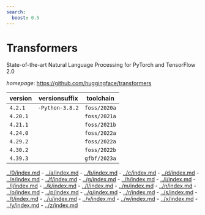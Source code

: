 ```yaml
---
search:
  boost: 0.5
---
```

# Transformers

State-of-the-art Natural Language Processing for PyTorch and TensorFlow 2.0

*homepage*: <https://github.com/huggingface/transformers>

version | versionsuffix | toolchain
--------|---------------|----------
``4.2.1`` | ``-Python-3.8.2`` | ``foss/2020a``
``4.20.1`` |  | ``foss/2021a``
``4.21.1`` |  | ``foss/2021b``
``4.24.0`` |  | ``foss/2022a``
``4.29.2`` |  | ``foss/2022a``
``4.30.2`` |  | ``foss/2022b``
``4.39.3`` |  | ``gfbf/2023a``

[../0/index.md](0) - [../a/index.md](a) - [../b/index.md](b) - [../c/index.md](c) - [../d/index.md](d) - [../e/index.md](e) - [../f/index.md](f) - [../g/index.md](g) - [../h/index.md](h) - [../i/index.md](i) - [../j/index.md](j) - [../k/index.md](k) - [../l/index.md](l) - [../m/index.md](m) - [../n/index.md](n) - [../o/index.md](o) - [../p/index.md](p) - [../q/index.md](q) - [../r/index.md](r) - [../s/index.md](s) - [../t/index.md](t) - [../u/index.md](u) - [../v/index.md](v) - [../w/index.md](w) - [../x/index.md](x) - [../y/index.md](y) - [../z/index.md](z)

